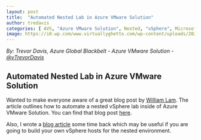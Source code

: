 ```yaml
---
layout: post
title:  "Automated Nested Lab in Azure VMware Solution"
author: tredavis
categories: [ AVS, "Azure VMware Solution", Nested, "vSphere", Microsoft, Azure, Lab]
image: https://i0.wp.com/www.virtuallyghetto.com/wp-content/uploads/2020/10/automated-nested-vsphere-lab-on-vmware-cloud-azure-vmware-solution-1.png
---
```


*By: Trevor Davis, Azure Global Blackbelt - Azure VMware Solution - [@vTrevorDavis](https://twitter.com/vtrevordavis)*

## Automated Nested Lab in Azure VMware Solution  

Wanted to make everyone aware of a great blog post by [William Lam](https://twitter.com/lamw).  The article outlines how to automate a nested vSphere lab inside of Azure VMware Solution.  You can find that blog post [here](https://www.virtuallyghetto.com/2020/10/automated-nested-lab-deployment-on-sddc-part-2-azure-vmware-solution.html).

Also, I wrote a [blog article](https://avs.ms/azure-vmware-solution-nested-esxi/) some time back which may be useful if you are going to build your own vSphere hosts for the nested environment.
